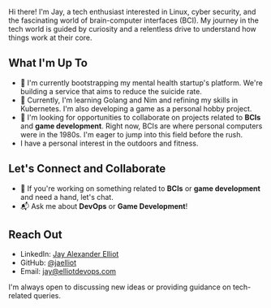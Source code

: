 Hi there! I'm Jay, a tech enthusiast interested in Linux, cyber security, and the fascinating world of brain-computer interfaces (BCI). My journey in the tech world is guided by curiosity and a relentless drive to understand how things work at their core.

## What I'm Up To

- 🔭 I'm currently bootstrapping my mental health startup's platform. We're building a service that aims to reduce the suicide rate.
- 🌱 Currently, I'm learning Golang and Nim and refining my skills in Kubernetes. I'm also developing a game as a personal hobby project.
- 💼 I'm looking for opportunities to collaborate on projects related to **BCIs** and **game development**. Right now, BCIs are where personal computers were in the 1980s. I'm eager to jump into this field before the rush.
- I have a personal interest in the outdoors and fitness.

## Let's Connect and Collaborate

- 🤝 If you're working on something related to **BCIs** or **game development** and need a hand, let's chat.
- 📬 Ask me about **DevOps** or **Game Development**!

## Reach Out

- LinkedIn: [Jay Alexander Elliot](https://www.linkedin.com/in/jayalexanderelliot/)
- GitHub: [@jaelliot](https://github.com/jaelliot)
- Email: [jay@elliotdevops.com](mailto:jay@elliotdevops.com)

I'm always open to discussing new ideas or providing guidance on tech-related queries.

